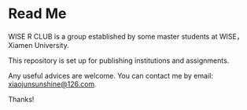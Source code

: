 Read Me
===========

WISE R CLUB is a group established by some master students at WISE，Xiamen University.

This repository is set up for publishing institutions and assignments.

Any useful advices are welcome. You can contact me by email: xiaojunsunshine@126.com.

Thanks!
